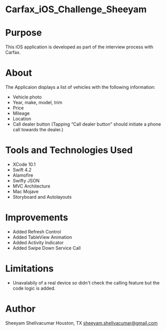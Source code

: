 # Carfax_iOS_Challenge_Sheeyam

# Purpose
This iOS application is developed as part of the interview process with Carfax. 

# About
The Applicaion displays a list of vehicles with the following information:
  - Vehicle photo
  - Year, make, model, trim
  - Price
  - Mileage
  - Location
  - Call dealer button (Tapping “Call dealer button” should initiate a phone call towards the dealer.)
  
# Tools and Technologies Used
  - XCode 10.1
  - Swift 4.2
  - Alamofire
  - Swifty JSON
  - MVC Architecture
  - Mac Mojave
  - Storyboard and Autolayouts
  
# Improvements
  - Added Refresh Control
  - Added TableView Animation
  - Added Activity Indicator
  - Added Swipe Down Service Call
  
# Limitations
  - Unavalabily of a real device so didn't check the calling feature but the code logic is added.

# Author
  Sheeyam Shellvacumar
  Houston, TX
  sheeyam.shellvacumar@gmail.com
